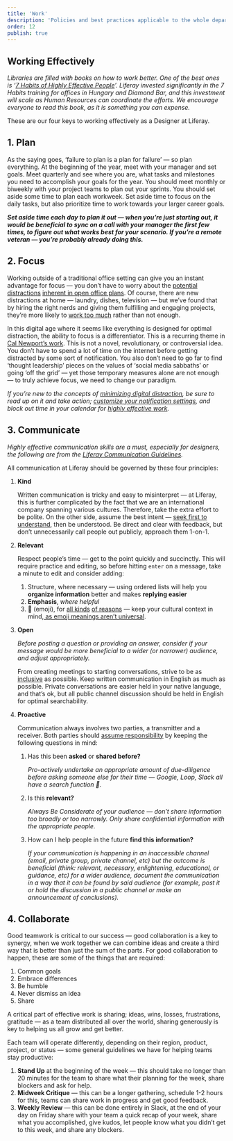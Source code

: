 ```yaml
---
title: 'Work'
description: 'Policies and best practices applicable to the whole department'
order: 12
publish: true
---
```


## Working Effectively

_Libraries are filled with books on how to work better. One of the best ones is ‘[7 Habits of Highly Effective People](https://www.franklincovey.com/the-7-habits.html)’. Liferay invested significantly in the 7 Habits training for offices in Hungary and Diamond Bar, and this investment will scale as Human Resources can coordinate the efforts. We encourage everyone to read this book, as it is something you can expense._

These are our four keys to working effectively as a Designer at Liferay.

## 1. Plan

As the saying goes, ‘failure to plan is a plan for failure’ — so plan everything. At the beginning of the year, meet with your manager and set goals. Meet quarterly and see where you are, what tasks and milestones you need to accomplish your goals for the year. You should meet monthly or biweekly with your project teams to plan out your sprints. You should set aside some time to plan each workweek. Set aside time to focus on the daily tasks, but also prioritize time to work towards your larger career goals.

**_Set aside time each day to plan it out — when you’re just starting out, it would be beneficial to sync on a call with your manager the first few times, to figure out what works best for your scenario. If you’re a remote veteran — you’re probably already doing this._**

## 2. Focus

Working outside of a traditional office setting can give you an instant advantage for focus — you don’t have to worry about the [potential distractions](https://hbr.org/2017/10/why-you-can-focus-in-a-coffee-shop-but-not-in-your-open-office) [inherent in open office plans](https://www.newyorker.com/business/currency/the-open-office-trap). Of course, there are new distractions at home — laundry, dishes, television — but we’ve found that by hiring the right nerds and giving them fulfilling and engaging projects, they’re more likely to [work too much](https://www.inc.com/jason-fried/excerpt-true-challenge-of-remote-workers.html) rather than not enough.

In this digital age where it seems like everything is designed for optimal distraction, the ability to focus is a differentiator. This is a recurring theme in [Cal Newport’s work](https://blog.dropbox.com/topics/work-culture/cal-newport-finding-focus). This is not a novel, revolutionary, or controversial idea. You don’t have to spend a lot of time on the internet before getting distracted by some sort of notification. You also don’t need to go far to find ‘thought leadership’ pieces on the values of ‘social media sabbaths’ or going ‘off the grid’ — yet those temporary measures alone are not enough — to truly achieve focus, we need to change our paradigm.

_If you’re new to the concepts of [minimizing digital distraction](https://blog.dropbox.com/topics/work-culture/cal-newport-finding-focus), be sure to read up on it and take action; [customize your notification settings](.././tools/slack/#notification-settings), and block out time in your calendar for [highly effective work](https://personalexcellence.co/blog/put-first-things-first/)._

## 3. Communicate

_Highly effective communication skills are a must, especially for designers, the following are from the [Liferay Communication Guidelines](https://docs.google.com/document/d/1OdapsSuWh10lL98JVrmY1mNhGpB-ex7z2sRnBIN0G3o/)._

All communication at Liferay should be governed by these four principles:

1. **Kind**

    Written communication is tricky and easy to misinterpret — at Liferay, this is further complicated by the fact that we are an international company spanning various cultures. Therefore, take the extra effort to be polite. On the other side, assume the best intent — [seek first to understand](https://www.franklincovey.com/the-7-habits/habit-5.html), then be understood. Be direct and clear with feedback, but don’t unnecessarily call people out publicly, approach them 1-on-1.

1. **Relevant**

    Respect people’s time — get to the point quickly and succinctly. This will require practice and editing, so before hitting `enter` on a message, take a minute to edit and consider adding:

    1. Structure, where necessary — using ordered lists will help you **organize information** better and makes **replying easier**
    1. **Emphasis**, _where helpful_
    1. 🙂 (emoji), for [all kinds](https://zapier.com/blog/use-emoji/) [of reasons](https://slackhq.com/some-of-the-ways-we-use-emoji-at-slack) — keep your cultural context in mind,[ as emoji meanings aren’t universal](https://www.theschoolofmanners.com/blog/top5-emojis-cultural-differences).

1. **Open**

    _Before posting a question or providing an answer, consider if your message would be more beneficial to a wider (or narrower) audience, and adjust appropriately._

    From creating meetings to starting conversations, strive to be as [inclusive](https://liferay.design/principles#inclusive) as possible. Keep written communication in English as much as possible. Private conversations are easier held in your native language, and that’s ok, but all public channel discussion should be held in English for optimal searchability.

1. **Proactive**

    Communication always involves two parties, a transmitter and a receiver. Both parties should [assume responsibility](https://www.franklincovey.com/the-7-habits/habit-1.html) by keeping the following questions in mind:

    1. Has this been **asked** or **shared before?**

        *Pro-actively undertake an appropriate amount of due-diligence before asking someone else for their time — Google, Loop, Slack all have a search function *🙂*.*

    1. Is this **relevant?**

        _Always Be Considerate of your audience — don’t share information too broadly or too narrowly. Only share confidential information with the appropriate people._

    1. How can I help people in the future **find this information?**

        _If your communication is happening in an inaccessible channel (email, private group, private channel, etc) but the outcome is beneficial (think: relevant, necessary, enlightening, educational, or guidance, etc) for a wider audience, document the communication in a way that it can be found by said audience (for example, post it or hold the discussion in a public channel or make an announcement of conclusions)._

## 4. Collaborate

Good teamwork is critical to our success — good collaboration is a key to synergy, when we work together we can combine ideas and create a third way that is better than just the sum of the parts. For good collaboration to happen, these are some of the things that are required:

1. Common goals
1. Embrace differences
1. Be humble
1. Never dismiss an idea
1. Share

A critical part of effective work is sharing; ideas, wins, losses, frustrations, gratitude — as a team distributed all over the world, sharing generously is key to helping us all grow and get better.

Each team will operate differently, depending on their region, product, project, or status — some general guidelines we have for helping teams stay productive:

1. **Stand Up** at the beginning of the week — this should take no longer than 20 minutes for the team to share what their planning for the week, share blockers and ask for help.
2. **Midweek Critique** — this can be a longer gathering, schedule 1-2 hours for this, teams can share work in progress and get good feedback.
3. **Weekly Review** — this can be done entirely in Slack, at the end of your day on Friday share with your team a quick recap of your week, share what you accomplished, give kudos, let people know what you didn’t get to this week, and share any blockers.
